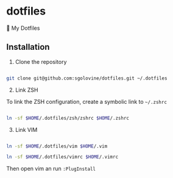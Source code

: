 # dotfiles

🔌 My Dotfiles

## Installation

1. Clone the repository

```bash

git clone git@github.com:sgolovine/dotfiles.git ~/.dotfiles

```

2. Link ZSH

To link the ZSH configuration, create a symbolic link to `~/.zshrc`

```bash

ln -sf $HOME/.dotfiles/zsh/zshrc $HOME/.zshrc

```


3. Link VIM

```bash

ln -sf $HOME/.dotfiles/vim $HOME/.vim

ln -sf $HOME/.dotfiles/vimrc $HOME/.vimrc

```

Then open vim an run `:PlugInstall`